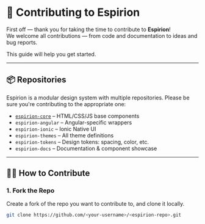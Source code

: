 # 🤝 Contributing to Espirion

First off — thank you for taking the time to contribute to **Espirion**!  
We welcome all contributions — from code and documentation to ideas and bug reports.

This guide will help you get started.

---

## 📦 Repositories

Espirion is a modular design system with multiple repositories. Please be sure you're contributing to the appropriate one:

- [`espirion-core`](https://github.com/Espirion/espirion-core) – HTML/CSS/JS base components
- `espirion-angular` – Angular-specific wrappers
- `espirion-ionic` – Ionic Native UI
- `espirion-themes` – All theme definitions
- `espirion-tokens` – Design tokens: spacing, color, etc.
- `espirion-docs` – Documentation & component showcase

---

## 🧑‍💻 How to Contribute

### 1. Fork the Repo

Create a fork of the repo you want to contribute to, and clone it locally.

```bash
git clone https://github.com/<your-username>/<espirion-repo>.git
